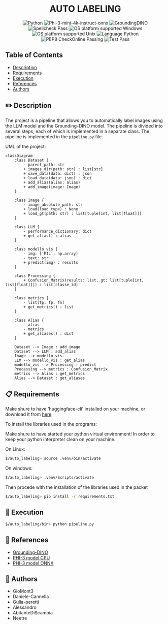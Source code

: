 <div align="center">
  <h1>AUTO LABELING</h1>

  <img src="https://img.shields.io/badge/python-3670A0?style=for-the-badge&logo=python&logoColor=ffdd54" alt="Python">

  <img src="https://img.shields.io/badge/LLM-phi3%20mini%204k%20onnx-lightblue?style=for-the-badge&logo=phi3" alt="Phi-3-mini-4k-instruct-onnx">

  <img src="https://img.shields.io/badge/Model-GroundingDINO-orange?style=for-the-badge" alt="GroundingDINO">

  <br>

  <img src="https://img.shields.io/badge/Spellcheck-Pass-green?style=flat" alt="Spellcheck Pass">

  <img src="https://img.shields.io/badge/OS%20platform%20supported-Windows-green?style=flat" alt="OS platform supported Windows">

  <img src="https://img.shields.io/badge/OS%20platform%20supported-Unix-green?style=flat" alt="OS platform supported Unix">

  <img src="https://img.shields.io/badge/Language-Python-yellowgreen?style=flat" alt="Language Python">

  <img src="https://img.shields.io/badge/PEP8%20CheckOnline-Passing-green" alt="PEP8 CheckOnline Passing">

  <img src="https://img.shields.io/badge/Test-Pass-green" alt="Test Pass">
</div>

## Table of Contents

- [Description](#pencil2-description)
- [Requirements](#clipboard-requirements)
- [Execution](#diamond_shape_with_a_dot_inside-execution)
- [References](#link-references)
- [Authors](#busts_in_silhouette-authors)

## :pencil2: Description

The project is a pipeline that allows you to automatically label images using the LLM model and the Grounding-DINO model. The pipeline is divided into several steps, each of which is implemented in a separate class. The pipeline is implemented in the `pipeline.py` file.

UML of the project:

```mermaid
classDiagram
    class Dataset {
        - parent_path: str
        + images_dir(path: str) : list[str]
        + save_data(data: dict) : json
        + load_data(data: json) : dict
        + add_alias(alias: alias)
        + add_image(image: Image)
    }

    class Image {
        - image_absolute_path: str
        + load(load_type) : None
        + load_gt(path: str) : list[tuple[int, list[float]]]
    }

    class LLM {
        - performance_dictionary: dict
        + get_alias() : alias
    }

    class modello_vis {
        - img: ['PIL', np.array]
        - text: str
        + predict(img) : results
    }

    class Processing {
        + Confusion_Matrix(results: list, gt: list[tuple[int, list[float]]]) : list[classe_id]
    }

    class metrics {
        - list[tp, fp, fn]
        + get_metrics() : list
    }

    class Alias {
        - alias
        - metrics
        + get_aliases() : dict
    }

    Dataset --> Image : add_image
    Dataset --> LLM : add_alias
    Image --> modello_vis
    LLM --> modello_vis : get_alias
    modello_vis --> Processing : predict
    Processing --> metrics : Confusion_Matrix
    metrics --> Alias : get_metrics
    Alias --> Dataset : get_aliases
```

## :clipboard: Requirements

Make shure to have 'huggingface-cli' installed on your machine, or download it from [here](https://huggingface.co/docs/huggingface_hub/guides/cli).

To install the libraries used in the programs:

Make shure to have started your python virtual environment!
In order to keep your python interpreter clean on your machine.

On Linux:

```bash
$/auto_labeling> source .venv/bin/activate
```

On windows:

```bash
$/auto_labeling> .venv/Scripts/activate
```

Then procede with the installation of the libraries used in the packet

```bash
$/auto_labeling> pip install -r requirements.txt
```

## :diamond_shape_with_a_dot_inside: Execution

```bash
$/auto_labeling/bin> python pipeline.py
```

## :link: References

- [Grounding-DINO](https://huggingface.co/IDEA-Research/grounding-dino-base)
- [PHI-3 model CPU](https://github.com/microsoft/onnxruntime-genai/blob/main/examples/python/phi-3-tutorial.md#run-on-cpu)
- [PHI-3 model ONNX](https://huggingface.co/microsoft/Phi-3-mini-4k-instruct-onnx/tree/main/cpu_and_mobile)

## :busts_in_silhouette: Authors

- GioMont3
- Daniele-Cannella
- Gulia-peretti
- Alessandro
- AbitanteDiScampia
- Neetre
